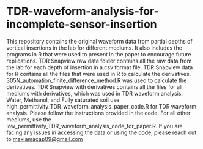 # TDR-waveform-analysis-for-incomplete-sensor-insertion
This repository contains the original waveform data from partial depths of vertical insertions in the lab for different mediums. It also includes the programs in R that were used to present in the paper to encourage future replications. 
TDR Snapview raw data folder contains all the raw data from the lab for each depth of insertion in a.csv format file.
TDR Snapview data for R contains all the files that were used in R to calculate the derivatives. 305N_automation_finite_difference_method.R was used to calculate the derivatives.
TDR Snapview with derivatives contains all the files for all mediums with derivatives, which was used in TDR waveform analysis.
Water, Methanol, and Fully saturated soil use high_permittivity_TDR_waveform_analysis_paper_code.R for TDR waveform analysis. Please follow the instructions provided in the code.
For all other mediums, use the low_permittivity_TDR_waveform_analysis_code_for_paper.R. 
If you are facing any issues in accessing the data or using the code, please reach out to maxiamacap09@gmail.com 
